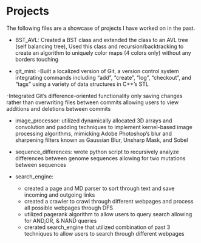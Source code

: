 # Projects
The following files are a showcase of projects I have worked on in the past. 

- BST_AVL:
  Created a BST class and extended the class to an AVL tree (self balancing tree),
  Used this class and recursion/backtracking to create an algorithm to uniquely color maps (4 colors only) without any borders touching
  
 - git_mini:
  -Built a localized version of Git, a version control system integrating commands including “add”, “create”, “log”, “checkout”, and “tags” using a variety of data structures in C++’s STL
  
  -Integrated Git’s difference-oriented functionality only saving changes rather than overwriting files between commits allowing users to view additions and deletions between commits

- image_processor: utilized dynamically allocated 3D arrays and convolution and padding techniques to implement kernel-based image processing algorithms, mimicking Adobe Photoshop’s blur and sharpening filters known as Gaussian Blur, Unsharp Mask, and Sobel

- sequence_differences: wrote python script to recursively analyze differences between genome sequences allowing for two mutations between sequences

- search_engine:
  - created a page and MD parser to sort through text and save incoming and outgoing links
  - created a crawler to crawl through different webpages and process all possible webpages through DFS
  - utilized pagerank algorithm to allow users to query search allowing for AND,OR, & NAND queries
  - crerated search_engine that utilized combination of past 3 techniques to allow users to search through different webpages
